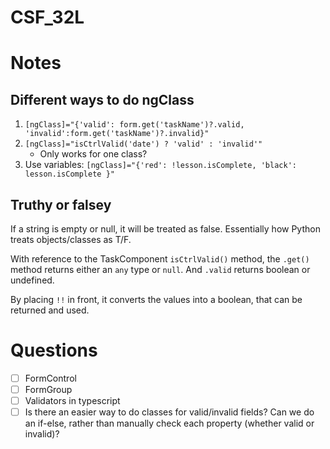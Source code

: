 # CSF_32L

# Notes

## Different ways to do ngClass
1. `[ngClass]="{'valid': form.get('taskName')?.valid, 'invalid':form.get('taskName')?.invalid}"`
2. `[ngClass]="isCtrlValid('date') ? 'valid' : 'invalid'"` 
    - Only works for one class?
3. Use variables: `[ngClass]="{'red': !lesson.isComplete, 'black': lesson.isComplete }"`

## Truthy or falsey
If a string is empty or null, it will be treated as false. Essentially how Python treats objects/classes as T/F.

With reference to the TaskComponent `isCtrlValid()` method, the `.get()` method returns either an `any` type or `null`. And `.valid` returns boolean or undefined. 

By placing `!!` in front, it converts the values into a boolean, that can be returned and used. 

# Questions
- [ ] FormControl
- [ ] FormGroup
- [ ] Validators in typescript
- [ ] Is there an easier way to do classes for valid/invalid fields? Can we do an if-else, rather than manually check each property (whether valid or invalid)? 
